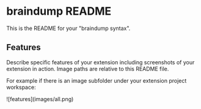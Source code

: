# braindump README

This is the README for your "braindump syntax".

## Features

Describe specific features of your extension including screenshots of your extension in action. Image paths are relative to this README file.

For example if there is an image subfolder under your extension project workspace:

\!\[features\]\(images/all.png\)


